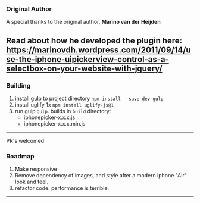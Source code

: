 ### Original Author
A special thanks to the original author, **Marino van der Heijden**

Read about how he developed the plugin here: https://marinovdh.wordpress.com/2011/09/14/use-the-iphone-uipickerview-control-as-a-selectbox-on-your-website-with-jquery/
---

### Building
1. install gulp to project directory `npm install --save-dev gulp`
2. install uglify 1x `npm install uglify-js@1`
3. run gulp `gulp`. builds in `build` directory:
	- iphonepicker-x.x.x.js
	- iphonepicker-x.x.x.min.js
	
---

PR's welcomed


### Roadmap

1. Make responsive
2. Remove dependency of images, and style after a modern iphone "Air" look and feel.
3. refactor code. performance is terrible.

---
